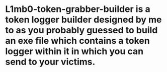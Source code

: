 # L1mb0-token-grabber-builder is a token logger builder designed by me to as you probably guessed to build an exe file which contains a token logger within it in which you can send to your victims.
